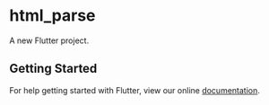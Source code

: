 # html_parse

A new Flutter project.

## Getting Started

For help getting started with Flutter, view our online
[documentation](https://flutter.io/).
